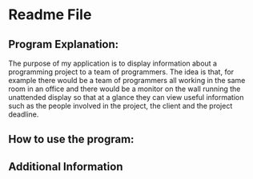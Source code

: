 # Readme File

Program Explanation:
-------------------
The purpose of my application is to display information about a programming project to a team of programmers. The idea is that, for example there would be a team of programmers all working in the same room in an office and there would be a monitor on the wall running the unattended display so that at a glance they can view useful information such as the people involved in the project, the client and the project deadline.

How to use the program:
-----------------------

Additional Information
----------------------

